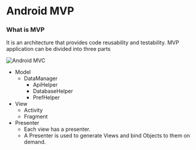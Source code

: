 # Android MVP

### What is MVP
It is an architecture that provides code reusability and testability. MVP application can be divided into three parts

![Android MVC](android/android-mvp-concept-diagram.JPG)

* Model
    * DataManager
        * ApiHelper
        * DatabaseHelper
        * PrefHelper
* View
    * Activity
    * Fragment
* Presenter
    * Each view has a presenter.
    * A Presenter is used to generate Views and bind Objects to them on demand.

